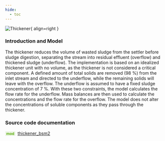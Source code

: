 ```yaml
---
hide:
  - toc
---
```


![Thickener](https://gitlab.rrze.fau.de/evt/klaeffizient/bsm2-python/-/raw/doc_new2/docs/assets/.icons/bsm2python/thickener.svg){ align=right }
<!-- TODO: change link to main branch before merging -->

### Introduction and Model

The thickener reduces the volume of wasted sludge from the settler before sludge digestion, separating the stream into residual effluent (overflow) and thickened sludge (underflow). The implementation is based on an idealized thickener unit with no volume, as the thickener is not considered a critical component. A defined amount of total solids are removed (98&nbsp;%) from the inlet stream and directed to the underflow, while the remaining solids will leave with the overflow. The underflow is assumed to have a fixed sludge concentration of 7&nbsp;%. With these two constraints, the model calculates the flow rate for the underflow. Mass balances are then used to calculate the concentrations and the flow rate for the overflow. The model does not alter the concentrations of soluble components as they pass through the thickener.


### Source code documentation

<span style=
  "color: #5cad0f;
  font-weight: bold;
  font-size: .85em;
  background-color: #5cad0f1a;
  padding: 0 .3em;
  border-radius: .1rem;
  margin-right: 0.2rem;">
mod</span> [thickener_bsm2](/reference/bsm2_python/bsm2/thickener_bsm2)


[^1]: [Benchmarking of Control Strategies for Wastewater Treatment Plants](https://iwaponline.com/ebooks/book-pdf/650794/wio9781780401171.pdf), chap. 4.2.4.3 Thickener

